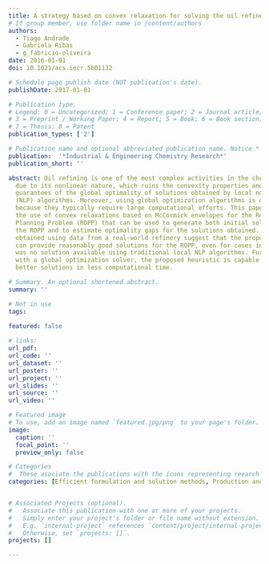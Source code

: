 ```yaml
---
title: A strategy based on convex relaxation for solving the oil refinery operations planning problem
# If group member, use folder name in /content/authors
authors:
  - Tiago Andrade
  - Gabriela Ribas
  - g_fabricio-oliveira
date: 2016-01-01
doi: 10.1021/acs.iecr.5b01132

# Schedule page publish date (NOT publication's date).
publishDate: 2017-01-01

# Publication type.
# Legend: 0 = Uncategorized; 1 = Conference paper; 2 = Journal article;
# 3 = Preprint / Working Paper; 4 = Report; 5 = Book; 6 = Book section;
# 7 = Thesis; 8 = Patent
publication_types: ['2']

# Publication name and optional abbreviated publication name. Notice * * on title
publication:  '*Industrial & Engineering Chemistry Research*'
publication_short: ''

abstract: Oil refining is one of the most complex activities in the chemical industry
  due to its nonlinear nature, which ruins the convexity properties and prevents any
  guarantees of the global optimality of solutions obtained by local nonlinear programming
  (NLP) algorithms. Moreover, using global optimization algorithms is often not feasible
  because they typically require large computational efforts. This paper proposes
  the use of convex relaxations based on McCormick envelopes for the Refinery Operations
  Planning Problem (ROPP) that can be used to generate both initial solutions for
  the ROPP and to estimate optimality gaps for the solutions obtained. The results
  obtained using data from a real-world refinery suggest that the proposed approach
  can provide reasonably good solutions for the ROPP, even for cases in which there
  was no solution available using traditional local NLP algorithms. Furthermore, compared
  with a global optimization solver, the proposed heuristic is capable of obtaining
  better solutions in less computational time.

# Summary. An optional shortened abstract.
summary: ''

# Not in use 
tags:
  
featured: false

# links:
url_pdf:
url_code: ''
url_dataset: ''
url_poster: ''
url_project: ''
url_slides: ''
url_source: ''
url_video: ''

# Featured image
# To use, add an image named `featured.jpg/png` to your page's folder.
image:
  caption: ''
  focal_point: ''
  preview_only: false

# Categories
#  These asociate the publications with the icons representing reearch topics and application areas
categories: [Efficient formulation and solution methods, Production and operations planning]


# Associated Projects (optional).
#   Associate this publication with one or more of your projects.
#   Simply enter your project's folder or file name without extension.
#   E.g. `internal-project` references `content/project/internal-project/index.md`.
#   Otherwise, set `projects: []`.
projects: []

---
```

